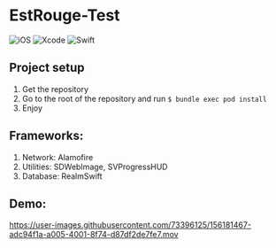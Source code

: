 # EstRouge-Test

![iOS](https://img.shields.io/badge/iOS-13.4-000000?style=flat&logo=Apple&logoColor=000000)
![Xcode](https://img.shields.io/badge/Xcode-13.0-147EFB?style=flat&logo=Xcode&logoColor=147EFB)
![Swift](https://img.shields.io/badge/Swift-5-FA7343?style=flat&logo=swift&logoColor=FA7343)

## Project setup
1. Get the repository
2. Go to the root of the repository and run `$ bundle exec pod install`
3. Enjoy

## Frameworks:
1. Network: Alamofire
2. Utilities: SDWebImage, SVProgressHUD
3. Database: RealmSwift

## Demo:



https://user-images.githubusercontent.com/73396125/156181467-adc94f1a-a005-4001-8f74-d87df2de7fe7.mov



